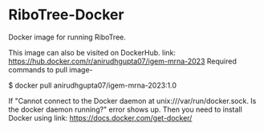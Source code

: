 # RiboTree-Docker
Docker image for running RiboTree.

This image can also be visited on DockerHub. link: https://hub.docker.com/r/anirudhgupta07/igem-mrna-2023
Required commands to pull image-

$ docker pull anirudhgupta07/igem-mrna-2023:1.0

If "Cannot connect to the Docker daemon at unix:///var/run/docker.sock. Is the docker daemon running?"
error shows up. Then you need to install Docker using link: https://docs.docker.com/get-docker/

